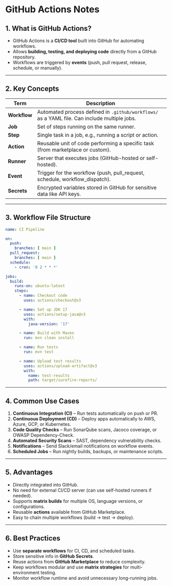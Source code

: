 # GitHub Actions Notes

## 1. What is GitHub Actions?

* GitHub Actions is a **CI/CD tool** built into GitHub for automating workflows.
* Allows **building, testing, and deploying code** directly from a GitHub repository.
* Workflows are triggered by **events** (push, pull request, release, schedule, or manually).

---

## 2. Key Concepts

| Term         | Description                                                                                  |
| ------------ | -------------------------------------------------------------------------------------------- |
| **Workflow** | Automated process defined in `.github/workflows/` as a YAML file. Can include multiple jobs. |
| **Job**      | Set of steps running on the same runner.                                                     |
| **Step**     | Single task in a job, e.g., running a script or action.                                      |
| **Action**   | Reusable unit of code performing a specific task (from marketplace or custom).               |
| **Runner**   | Server that executes jobs (GitHub-hosted or self-hosted).                                    |
| **Event**    | Trigger for the workflow (push, pull\_request, schedule, workflow\_dispatch).                |
| **Secrets**  | Encrypted variables stored in GitHub for sensitive data like API keys.                       |

---

## 3. Workflow File Structure

```yaml
name: CI Pipeline

on:
  push:
    branches: [ main ]
  pull_request:
    branches: [ main ]
  schedule:
    - cron: '0 2 * * *'

jobs:
  build:
    runs-on: ubuntu-latest
    steps:
      - name: Checkout code
        uses: actions/checkout@v3

      - name: Set up JDK 17
        uses: actions/setup-java@v3
        with:
          java-version: '17'

      - name: Build with Maven
        run: mvn clean install

      - name: Run tests
        run: mvn test

      - name: Upload test results
        uses: actions/upload-artifact@v3
        with:
          name: test-results
          path: target/surefire-reports/
```

---

## 4. Common Use Cases

1. **Continuous Integration (CI)** – Run tests automatically on push or PR.
2. **Continuous Deployment (CD)** – Deploy apps automatically to AWS, Azure, GCP, or Kubernetes.
3. **Code Quality Checks** – Run SonarQube scans, Jacoco coverage, or OWASP Dependency-Check.
4. **Automated Security Scans** – SAST, dependency vulnerability checks.
5. **Notifications** – Send Slack/email notifications on workflow events.
6. **Scheduled Jobs** – Run nightly builds, backups, or maintenance scripts.

---

## 5. Advantages

* Directly integrated into GitHub.
* No need for external CI/CD server (can use self-hosted runners if needed).
* Supports **matrix builds** for multiple OS, language versions, or configurations.
* Reusable **actions** available from GitHub Marketplace.
* Easy to chain multiple workflows (build → test → deploy).

---

## 6. Best Practices

* Use **separate workflows** for CI, CD, and scheduled tasks.
* Store sensitive info in **GitHub Secrets**.
* Reuse actions from **GitHub Marketplace** to reduce complexity.
* Keep workflows modular and use **matrix strategies** for multi-environment testing.
* Monitor workflow runtime and avoid unnecessary long-running jobs.
